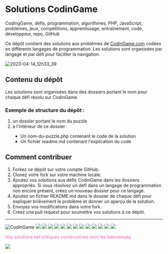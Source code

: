 # Solutions CodinGame

CodingGame, défis, programmation, algorithmes, PHP, JavaScript, problèmes, jeux, 
compétitions, apprentissage, entraînement, code, développeur, repo, GitHub

Ce dépôt contient des solutions aux problèmes de 
[CodinGame.com](https://www.codingame.com/) codées en différents 
langages de programmation. Les solutions sont organisées par 
langage et par défi pour faciliter la navigation.

![2023-04-14_12h33_39](https://user-images.githubusercontent.com/43520762/232021871-06fd5d66-06b1-438b-8f57-2019c02cef55.png)

## Contenu du dépôt

Les solutions sont organisées dans des dossiers portant le nom
pour chaque défi résolu sur CodinGame.

### Exemple de structure du dépôt :
1. un dossier portant le nom du puzzle
2. à l'intérieur de ce dossier 
<ul style="margin-left: 25px">
    <li style="list-style: square">Un nom-du-puzzle.php contenant le code de la solution</li>
    <li style="list-style: square">Un fichier readme.md contenant l'explication du code</li>
</ul>

## Comment contribuer

1. Forkez ce dépôt sur votre compte GitHub.
2. Clonez votre fork sur votre machine locale.
3. Ajoutez vos solutions aux défis CodinGame dans les dossiers appropriés. Si vous résolvez un défi dans un langage de programmation non encore présent, créez un nouveau dossier pour ce langage.
4. Ajoutez un fichier README.md dans le dossier de chaque défi pour expliquer brièvement le problème et donner un aperçu de la solution.
5. Envoyez vos modifications dans votre fork.
6. Créez une pull request pour soumettre vos solutions à ce dépôt.

-----------------------------------------------------------------------------------

![CodinGame](https://img.shields.io/badge/CodinGame-solutions-success.svg?style=plastic&label=CodinGame&logo=github)
![](https://img.shields.io/badge/Défis-blue.svg?style=plastic)
![](https://img.shields.io/badge/Programmation-blue.svg?style=plastic)
![](https://img.shields.io/badge/Algorithmes-blue.svg?style=plastic)
![](https://img.shields.io/badge/Langage-PHP-blue.svg?style=plastic&logo=php)
![](https://img.shields.io/badge/Langage-JavaScript-yellow.svg?style=plastic&logo=JavaScript)
![](https://img.shields.io/badge/Résolution-problèmes-ff69b4.svg?style=plastic)
![](https://img.shields.io/badge/Jeux-important.svg?style=plastic)
![](https://img.shields.io/badge/Compétition-important.svg?style=plastic)
![](https://img.shields.io/badge/Apprentissage-important.svg?style=plastic)
![](https://img.shields.io/badge/Entraînement-important.svg?style=plastic)
![](https://img.shields.io/badge/Code-Informatique-blue.svg?style=plastic&logo=code)
![](https://img.shields.io/badge/Développeur-blue.svg?style=plastic&logo=code)
![](https://img.shields.io/badge/Repo-GitHub-blue.svg?style=plastic&logo=github)

<span style="color: #ff69b4">Vos solutions est critiques constructives sont les bienvenues</span>

![](https://img.shields.io/badge/contact-@geminy.com-blue.svg?style=plastic&logo=ionos)
